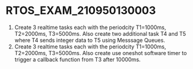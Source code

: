 # RTOS_EXAM_210950130003

1. Create 3 realtime tasks each with the periodcity T1=1000ms, T2=2000ms, T3=5000ms. Also create two additional task T4 and T5 where T4 sends integer data to T5 using Messsage Queues.
2. Create 3 realtime tasks each with the periodcity T1=1000ms, T2=2000ms, T3=5000ms. Also create use oneshot software timer to trigger a callback function from T3 after 10000ms.